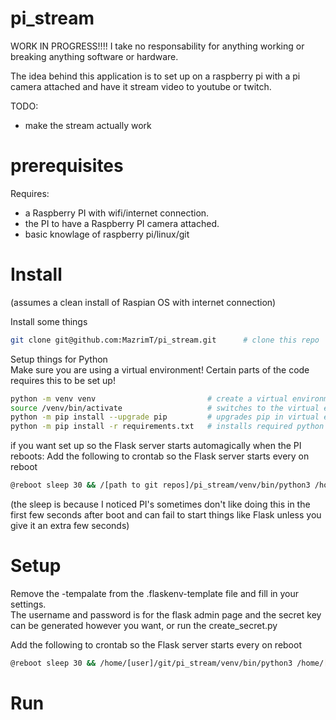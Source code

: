 # pi_stream
WORK IN PROGRESS!!!!
I take no responsability for anything working or breaking anything software or hardware.

The idea behind this application is to set up on a raspberry pi with a pi camera attached and have it stream video to youtube or twitch.

 
TODO:  
* make the stream actually work

# prerequisites
Requires:
* a Raspberry PI with wifi/internet connection.  
* the PI to have a Raspberry PI camera attached.  
* basic knowlage of raspberry pi/linux/git

# Install
(assumes a clean install of Raspian OS with internet connection)

Install some things  
```bash 
git clone git@github.com:MazrimT/pi_stream.git      # clone this repo
```

Setup things for Python  
Make sure you are using a virtual environment! Certain parts of the code requires this to be set up!
```bash
python -m venv venv                         # create a virtual environment
source /venv/bin/activate                   # switches to the virtual environments python enterpreter
python -m pip install --upgrade pip         # upgrades pip in virtual environment to latest version
python -m pip install -r requirements.txt   # installs required python packages
```

if you want set up so the Flask server starts automagically when the PI reboots:
Add the following to crontab so the Flask server starts every on reboot
```bash
@reboot sleep 30 && /[path to git repos]/pi_stream/venv/bin/python3 /home/[user]/git/pi_stream/run.py
```
(the sleep is because I noticed PI's sometimes don't like doing this in the first few seconds after boot and can fail to start things like Flask unless you give it an extra few seconds)

# Setup

Remove the -tempalate from the .flaskenv-template file and fill in your settings.  
The username and password is for the flask admin page and the secret key can be generated however you want, or run the create_secret.py  

Add the following to crontab so the Flask server starts every on reboot
```bash
@reboot sleep 30 && /home/[user]/git/pi_stream/venv/bin/python3 /home/[user]/git/pi_stream/run.py
```

# Run
